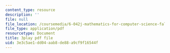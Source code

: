 ```yaml
---
content_type: resource
description: ''
file: null
file_location: /coursemedia/6-042j-mathematics-for-computer-science-fall-2010/3e3c5ae1dd04aab8de88a9cf9f16544f_z8HKWUWS-lA.pdf
file_type: application/pdf
resourcetype: Document
title: 3play pdf file
uid: 3e3c5ae1-dd04-aab8-de88-a9cf9f16544f
---
```

